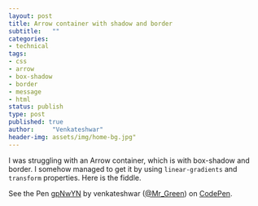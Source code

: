 ```yaml
---
layout: post
title: Arrow container with shadow and border
subtitle:   ""
categories:
- technical
tags:
- css
- arrow
- box-shadow
- border
- message
- html
status: publish
type: post
published: true
author:     "Venkateshwar"
header-img: assets/img/home-bg.jpg"
---
```


I was struggling with an Arrow container, which is with box-shadow and border. I somehow managed to get it by using `linear-gradients` and `transform` properties. Here is the fiddle.

<p data-height="198" data-theme-id="1592" data-slug-hash="gpNwYN" data-default-tab="result" data-user="Mr_Green" class='codepen'>See the Pen <a href='http://codepen.io/Mr_Green/pen/gpNwYN/'>gpNwYN</a> by venkateshwar (<a href='http://codepen.io/Mr_Green'>@Mr_Green</a>) on <a href='http://codepen.io'>CodePen</a>.</p>
<script async src="//assets.codepen.io/assets/embed/ei.js"></script> 